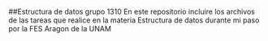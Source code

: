 ##Estructura de datos grupo 1310
En este repositorio incluire los archivos de las tareas que realice en la materia Estructura de datos durante mi paso por la FES Aragon de la UNAM
